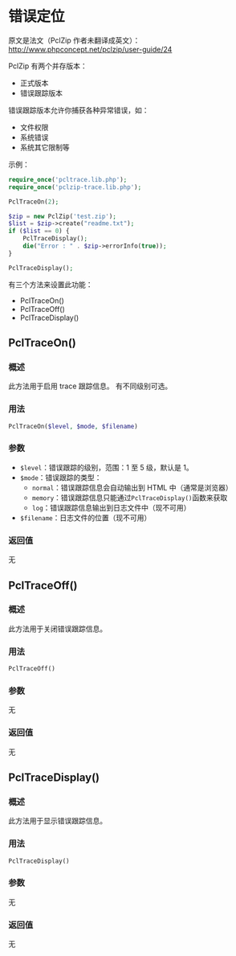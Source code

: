 
# 错误定位
原文是法文（PclZip 作者未翻译成英文）：http://www.phpconcept.net/pclzip/user-guide/24

PclZip 有两个并存版本：
- 正式版本
- 错误跟踪版本

错误跟踪版本允许你捕获各种异常错误，如：
- 文件权限
- 系统错误
- 系统其它限制等

示例：
```php
require_once('pcltrace.lib.php');
require_once('pclzip-trace.lib.php');

PclTraceOn(2);

$zip = new PclZip('test.zip');
$list = $zip->create("readme.txt");
if ($list == 0) {
    PclTraceDisplay();
    die("Error : " . $zip->errorInfo(true));
}

PclTraceDisplay();
```

有三个方法来设置此功能：
- PclTraceOn()
- PclTraceOff()
- PclTraceDisplay()






## PclTraceOn()
### 概述
此方法用于启用 trace 跟踪信息。
有不同级别可选。


### 用法
```php
PclTraceOn($level, $mode, $filename)
```

### 参数
- `$level`：错误跟踪的级别，范围：1 至 5 级，默认是 1。
- `$mode`：错误跟踪的类型：
  - `normal`：错误跟踪信息会自动输出到 HTML 中（通常是浏览器）
  - `memory`：错误跟踪信息只能通过`PclTraceDisplay()`函数来获取
  - `log`：错误跟踪信息输出到日志文件中（现不可用）
- `$filename`：日志文件的位置（现不可用）



### 返回值
无





## PclTraceOff()

### 概述
此方法用于关闭错误跟踪信息。


### 用法
```php
PclTraceOff()
```


### 参数
无

### 返回值
无





## PclTraceDisplay()

### 概述
此方法用于显示错误跟踪信息。


### 用法
```php
PclTraceDisplay()
```


### 参数
无

### 返回值
无


